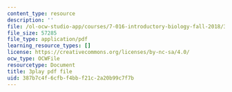 ```yaml
---
content_type: resource
description: ''
file: /ol-ocw-studio-app/courses/7-016-introductory-biology-fall-2018/387b7c4f6cfbf4bbf21c2a20b99c7f7b_SqGmQ6CFYHw.pdf
file_size: 57285
file_type: application/pdf
learning_resource_types: []
license: https://creativecommons.org/licenses/by-nc-sa/4.0/
ocw_type: OCWFile
resourcetype: Document
title: 3play pdf file
uid: 387b7c4f-6cfb-f4bb-f21c-2a20b99c7f7b
---
```


